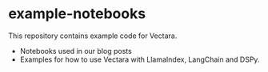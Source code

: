 # example-notebooks
This repository contains example code for Vectara.
* Notebooks used in our blog posts
* Examples for how to use Vectara with LlamaIndex, LangChain and DSPy.
